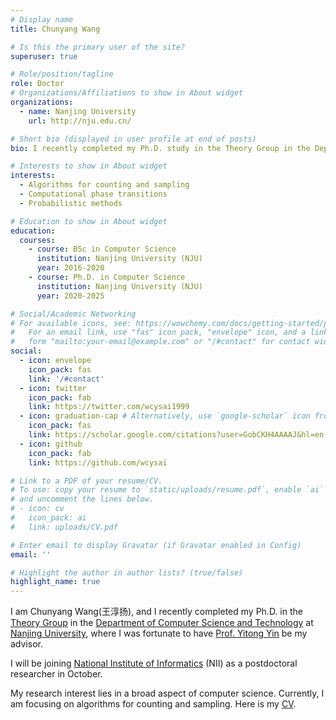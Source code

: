 ```yaml
---
# Display name
title: Chunyang Wang

# Is this the primary user of the site?
superuser: true

# Role/position/tagline
role: Doctor
# Organizations/Affiliations to show in About widget
organizations:
  - name: Nanjing University
    url: http://nju.edu.cn/

# Short bio (displayed in user profile at end of posts)
bio: I recently completed my Ph.D. study in the Theory Group in the Department of Computer Science and Technology at Nanjing University. My research interest lies in a broad aspect of computer science. Currently, I am focusing on algorithms for counting and sampling. 

# Interests to show in About widget
interests:
  - Algorithms for counting and sampling
  - Computational phase transitions 
  - Probabilistic methods

# Education to show in About widget
education:
  courses:
    - course: BSc in Computer Science
      institution: Nanjing University (NJU)
      year: 2016-2020
    - course: Ph.D. in Computer Science
      institution: Nanjing University (NJU)
      year: 2020-2025

# Social/Academic Networking
# For available icons, see: https://wowchemy.com/docs/getting-started/page-builder/#icons
#   For an email link, use "fas" icon pack, "envelope" icon, and a link in the
#   form "mailto:your-email@example.com" or "/#contact" for contact widget.
social:
  - icon: envelope
    icon_pack: fas
    link: '/#contact'
  - icon: twitter
    icon_pack: fab
    link: https://twitter.com/wcysai1999
  - icon: graduation-cap # Alternatively, use `google-scholar` icon from `ai` icon pack
    icon_pack: fas
    link: https://scholar.google.com/citations?user=GobCKH4AAAAJ&hl=en
  - icon: github
    icon_pack: fab
    link: https://github.com/wcysai

# Link to a PDF of your resume/CV.
# To use: copy your resume to `static/uploads/resume.pdf`, enable `ai` icons in `params.toml`,
# and uncomment the lines below.
# - icon: cv
#   icon_pack: ai
#   link: uploads/CV.pdf

# Enter email to display Gravatar (if Gravatar enabled in Config)
email: ''

# Highlight the author in author lists? (true/false)
highlight_name: true
---
```

I am Chunyang Wang(王淳扬), and I recently completed my Ph.D. in the [Theory Group](http://tcs.nju.edu.cn/) in the [Department of Computer Science and Technology](http://cs.nju.edu.cn/) at [Nanjing University](http://nju.edu.cn/), where I was fortunate to have [Prof. Yitong Yin](http://tcs.nju.edu.cn/yinyt/) be my advisor. 

I will be joining [National Institute of Informatics](http://www.nii.ac.jp/en/) (NII) as a postdoctoral researcher in October.

My research interest lies in a broad aspect of computer science. Currently, I am focusing on algorithms for counting and sampling. Here is my [CV](uploads/CV.pdf). 
